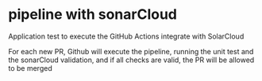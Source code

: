 # pipeline with sonarCloud

Application test to execute the GitHub Actions integrate with SolarCloud

For each new PR, Github will execute the pipeline, running the unit test and the sonarCloud validation, and if all checks are valid, the PR will be allowed to be merged 
